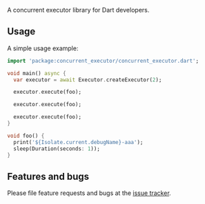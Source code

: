 A concurrent executor library for Dart developers.

## Usage

A simple usage example:

```dart
import 'package:concurrent_executor/concurrent_executor.dart';

void main() async {
  var executor = await Executor.createExecutor(2);

  executor.execute(foo);

  executor.execute(foo);

  executor.execute(foo);
}

void foo() {
  print('${Isolate.current.debugName}-aaa');
  sleep(Duration(seconds: 1));
}
```

## Features and bugs

Please file feature requests and bugs at the [issue tracker][tracker].

[tracker]: https://github.com/Silentdoer/concurrent_executor/issues

